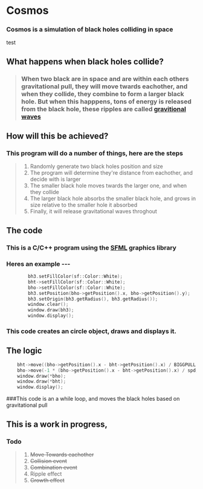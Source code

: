 # Cosmos
### Cosmos is a simulation of black holes colliding in space
test
## What happens when black holes collide?
>### When two black are in space and are within each others gravitational pull, they will move twards eachother, and when they collide, they combine to form a larger black hole. But when this happpens, tons of energy is released from the black hole, these ripples are called [gravitional waves](http://hubblesite.org/explore_astronomy/black_holes/encyc_mod3_q6.html)

## How will this be achieved?
### This program will do a number of things, here are the steps
>1) Randomly generate two black holes position and size
>1) The program will determine they're distance from eachother, and decide with is larger
>1) The smaller black hole moves twards the larger one, and when they collide
>1) The larger black hole absorbs the smaller black hole, and grows in size relative to the smaller hole it absorbed
>1) Finally, it will release gravitational waves throghout

## The code
### This is a C/C++ program using the [SFML](https://www.sfml-dev.org/) graphics library
### Heres an example ---
```cpp
        bh3.setFillColor(sf::Color::White);
		bht->setFillColor(sf::Color::White);
		bho->setFillColor(sf::Color::White);
		bh3.setPosition(bho->getPosition().x, bho->getPosition().y);
		bh3.setOrigin(bh3.getRadius(), bh3.getRadius());
		window.clear();
		window.draw(bh3);
		window.display();
```
### This code creates an circle object, draws and displays it.

## The logic
```cpp
    bht->move((bho->getPosition().x - bht->getPosition().x) / BIGGPULL ,(bho->getPosition().y - bht->getPosition().y) / BIGGPULL );
    bho->move(-1 * (bho->getPosition().x - bht->getPosition().x) / spd,-1 * (bho->getPosition().y - bht->getPosition().y) / spd );
    window.draw(*bho);
    window.draw(*bht);
    window.display();

```
###This code is an a while loop, and moves the black holes based on gravitational pull

## This is a work in progress, 
### Todo
>1) ~~Move Towards eachother~~
>1) ~~Collision event~~
>1) ~~Combination event~~
>1) Ripple effect
>1) ~~Growth effect~~
